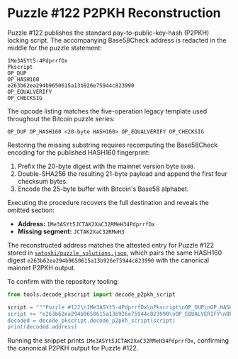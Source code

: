 # Puzzle #122 P2PKH Reconstruction

Puzzle #122 publishes the standard pay-to-public-key-hash (P2PKH) locking
script.  The accompanying Base58Check address is redacted in the middle for
the puzzle statement:

```
1Me3ASYt5-4PdprrfDx
Pkscript
OP_DUP
OP_HASH160
e263b62ea294b9650615a13b926e75944c823990
OP_EQUALVERIFY
OP_CHECKSIG
```

The opcode listing matches the five-operation legacy template used throughout
the Bitcoin puzzle series:

```
OP_DUP OP_HASH160 <20-byte HASH160> OP_EQUALVERIFY OP_CHECKSIG
```

Restoring the missing substring requires recomputing the Base58Check encoding
for the published HASH160 fingerprint:

1. Prefix the 20-byte digest with the mainnet version byte `0x00`.
2. Double-SHA256 the resulting 21-byte payload and append the first four
   checksum bytes.
3. Encode the 25-byte buffer with Bitcoin's Base58 alphabet.

Executing the procedure recovers the full destination and reveals the omitted
section:

- **Address:** `1Me3ASYt5JCTAK2XaC32RMeH34PdprrfDx`
- **Missing segment:** `JCTAK2XaC32RMeH3`

The reconstructed address matches the attested entry for Puzzle #122 stored in
[`satoshi/puzzle_solutions.json`](../satoshi/puzzle_solutions.json), which
pairs the same HASH160 digest `e263b62ea294b9650615a13b926e75944c823990` with
the canonical mainnet P2PKH output.

To confirm with the repository tooling:

```python
from tools.decode_pkscript import decode_p2pkh_script

script = """Puzzle #122\n1Me3ASYt5-4PdprrfDx\nPkscript\nOP_DUP\nOP_HASH160\n"
script += "e263b62ea294b9650615a13b926e75944c823990\nOP_EQUALVERIFY\nOP_CHECKSIG"\n
decoded = decode_pkscript.decode_p2pkh_script(script)
print(decoded.address)
```

Running the snippet prints `1Me3ASYt5JCTAK2XaC32RMeH34PdprrfDx`, confirming the
canonical P2PKH output for Puzzle #122.
